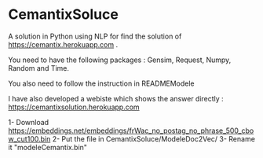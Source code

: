 # CemantixSoluce
A solution in Python using NLP for find the solution of https://cemantix.herokuapp.com .

You need to have the following packages : Gensim, Request, Numpy, Random and Time.

You also need to follow the instruction in READMEModele

I have also developed a webiste which shows the answer directly : https://cemantixsolution.herokuapp.com

1- Download https://embeddings.net/embeddings/frWac_no_postag_no_phrase_500_cbow_cut100.bin 2- Put the file in CemantixSoluce/ModeleDoc2Vec/ 3- Rename it "modeleCemantix.bin"
